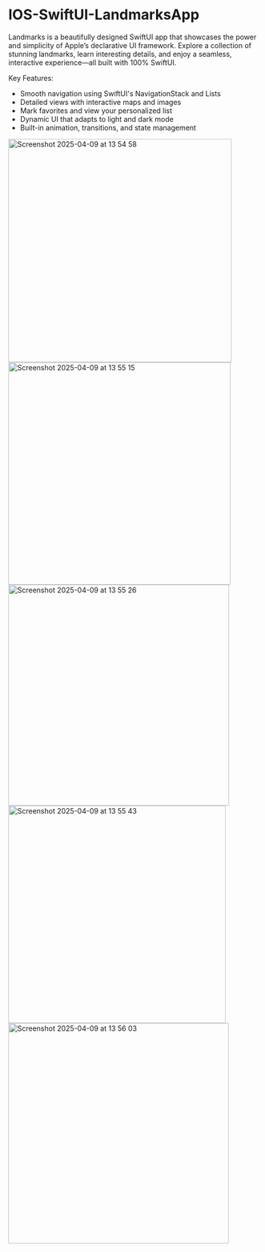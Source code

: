 # IOS-SwiftUI-LandmarksApp
Landmarks is a beautifully designed SwiftUI app that showcases the power and simplicity of Apple’s declarative UI framework. Explore a collection of stunning landmarks, learn interesting details, and enjoy a seamless, interactive experience—all built with 100% SwiftUI.

Key Features:

* Smooth navigation using SwiftUI's NavigationStack and Lists
* Detailed views with interactive maps and images
* Mark favorites and view your personalized list
* Dynamic UI that adapts to light and dark mode
* Built-in animation, transitions, and state management

<img width="446" alt="Screenshot 2025-04-09 at 13 54 58" src="https://github.com/user-attachments/assets/c557ea5a-0368-4f7d-b9e2-642f8b2565c2" />
<img width="444" alt="Screenshot 2025-04-09 at 13 55 15" src="https://github.com/user-attachments/assets/6665fd6c-ec61-4a33-acd8-1544d52616a0" />
<img width="441" alt="Screenshot 2025-04-09 at 13 55 26" src="https://github.com/user-attachments/assets/927cff32-1551-4077-8176-826de933b039" />
<img width="434" alt="Screenshot 2025-04-09 at 13 55 43" src="https://github.com/user-attachments/assets/d7ad7e81-3336-49e5-ac2e-c6a3a3c73388" />
<img width="440" alt="Screenshot 2025-04-09 at 13 56 03" src="https://github.com/user-attachments/assets/bb5dd7ce-c14a-46ff-ae3d-71fa6f1a16f9" />


